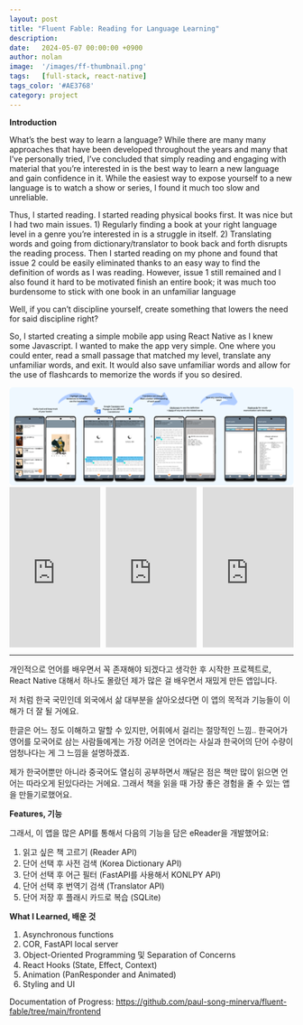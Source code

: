 ```yaml
---
layout: post
title: "Fluent Fable: Reading for Language Learning"
description: 
date:   2024-05-07 00:00:00 +0900
author: nolan
image:  '/images/ff-thumbnail.png'
tags:   [full-stack, react-native]
tags_color: '#AE3768'
category: project
---
```


**Introduction**

What’s the best way to learn a language? While there are many many approaches that have been developed throughout the years and many that I’ve personally tried, I’ve concluded that simply reading and engaging with material that you’re interested in is the best way to learn a new language and gain confidence in it. While the easiest way to expose yourself to a new language is to watch a show or series, I found it much too slow and unreliable.

Thus, I started reading. I started reading physical books first. It was nice but I had two main issues. 1) Regularly finding a book at your right language level in a genre you’re interested in is a struggle in itself. 2) Translating words and going from dictionary/translator to book back and forth disrupts the reading process. Then I started reading on my phone and found that issue 2 could be easily eliminated thanks to an easy way to find the definition of words as I was reading. However, issue 1 still remained and I also found it hard to be motivated finish an entire book; it was much too burdensome to stick with one book in an unfamiliar language

Well, if you can’t discipline yourself, create something that lowers the need for said discipline right?

So, I started creating a simple mobile app using React Native as I knew some Javascript. I wanted to make the app very simple. One where you could enter, read a small passage that matched my level, translate any unfamiliar words, and exit. It would also save unfamiliar words and allow for the use of flashcards to memorize the words if you so desired.

<div class="gallery-box">
    <div class="gallery">
        <img src="/images/fluent-fable-viz.png" loading="lazy" style="width: 750px;">
    </div>
</div>

<div style="display: flex; gap: 10px;">
  <div style="position:relative;width:33.33%;padding-top:56.25%;">
    <iframe src="https://player.vimeo.com/video/952394445?badge=0&amp;autopause=0&amp;player_id=0&amp;app_id=58479" frameborder="0" allow="autoplay; fullscreen; picture-in-picture; clipboard-write" style="position:absolute;top:0;left:0;width:100%;height:100%;" title="first"></iframe>
  </div>
  
  <div style="position:relative;width:33.33%;padding-top:56.25%;">
    <iframe src="https://player.vimeo.com/video/952394472?badge=0&amp;autopause=0&amp;player_id=0&amp;app_id=58479" frameborder="0" allow="autoplay; fullscreen; picture-in-picture; clipboard-write" style="position:absolute;top:0;left:0;width:100%;height:100%;" title="second"></iframe>
  </div>
  
  <div style="position:relative;width:33.33%;padding-top:56.25%;">
    <iframe src="https://player.vimeo.com/video/952395102?badge=0&amp;autopause=0&amp;player_id=0&amp;app_id=58479" frameborder="0" allow="autoplay; fullscreen; picture-in-picture; clipboard-write" style="position:absolute;top:0;left:0;width:100%;height:100%;" title="third"></iframe>
  </div>
</div>
<script src="https://player.vimeo.com/api/player.js"></script>  

---

개인적으로 언어를 배우면서 꼭 존재해야 되겠다고 생각한 후 시작한 프로젝트로, React Native 대해서 하나도 몰랐던 제가 많은 걸 배우면서 재밌게 만든 앱입니다.

저 처럼 한국 국민인데 외국에서 삶 대부분을 살아오셨다면 이 앱의 목적과 기능들이 이해가 더 잘 될 거에요. 

한글은 어느 정도 이해하고 말할 수 있지만, 어휘에서 걸리는 절망적인 느낌.. 한국어가 영어를 모국어로 삼는 사람들에게는 가장 어려운 언어라는 사실과 한국어의 단어 수량이 엄청나다는 게 그 느낌을 설명하겠죠.

제가 한국어뿐만 아니라 중국어도 열심히 공부하면서 깨달은 점은 책만 많이 읽으면 언어는 따라오게 된있다라는 거에요. 그래서 책을 읽을 때 가장 좋은 경험을 줄 수 있는 앱을 만들기로했어요. 

**Features, 기능**

그래서, 이 앱을 많은 API를 통해서 다음의 기능을 담은 eReader을 개발했어요:

1. 읽고 싶은 책 고르기 (Reader API)
2. 단어 선택 후 사전 검색 (Korea Dictionary API)
3. 단어 선택 후 어근 필터 (FastAPI를 사용해서 KONLPY API)
4. 단어 선택 후 번역기 검색 (Translator API)
5. 단어 저장 후 플래시 카드로 복습 (SQLite)

**What I Learned, 배운 것**

1. Asynchronous functions
2. COR, FastAPI local server
3. Object-Oriented Programming 및 Separation of Concerns 
4. React Hooks (State, Effect, Context)
5. Animation (PanResponder and Animated)
6. Styling and UI

Documentation of Progress: <a href="https://github.com/paul-song-minerva/fluent-fable/tree/main/frontend">https://github.com/paul-song-minerva/fluent-fable/tree/main/frontend</a>